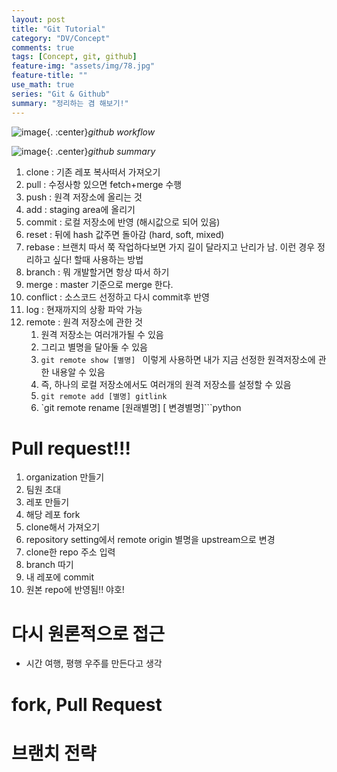 ```yaml
---
layout: post
title: "Git Tutorial"
category: "DV/Concept"
comments: true
tags: [Concept, git, github]
feature-img: "assets/img/78.jpg"
feature-title: ""
use_math: true
series: "Git & Github"
summary: "정리하는 겸 해보기!"
---
```




![image](https://user-images.githubusercontent.com/37871541/121855986-ef2fa980-cd2e-11eb-893b-3210348971f3.png){. :center}_github workflow_

![image](https://user-images.githubusercontent.com/37871541/121856830-e8556680-cd2f-11eb-9aa8-d423890f6522.png){: .center}_github summary_



1. clone : 기존 레포 복사떠서 가져오기
2. pull : 수정사항 있으면 fetch+merge 수행
3. push : 원격 저장소에 올리는 것
4. add : staging area에 올리기
5. commit : 로컬 저장소에 반영 (해시값으로 되어 있음)
6. reset : 뒤에 hash 값주면 돌아감 (hard, soft, mixed)
7. rebase : 브랜치 따서 쭉 작업하다보면 가지 길이 달라지고 난리가 남. 이런 경우 정리하고 싶다! 할때 사용하는 방법
8. branch : 뭐 개발할거면 항상 따서 하기
9. merge : master 기준으로 merge 한다.
10. conflict : 소스코드 선정하고 다시 commit후 반영
11. log : 현재까지의 상황 파악 가능
12. remote : 원격 저장소에 관한 것
    1.  원격 저장소는 여러개가될 수 있음
    2.  그리고 별명을 달아둘 수 있음
    3.  `git remote show [별명] ` 이렇게 사용하면 내가 지금 선정한 원격저장소에 관한 내용알 수 있음
    4.  즉, 하나의 로컬 저장소에서도 여러개의 원격 저장소를 설정할 수 있음
    5.  `git remote add [별명] gitlink`
    6.  `git remote rename [원래별명] [ 변경별명]```python



# Pull request!!!

1. organization 만들기
2. 팀원 초대
3. 레포 만들기
4. 해당 레포 fork
5. clone해서 가져오기
6. repository setting에서 remote origin 별명을 upstream으로 변경
7. clone한 repo 주소 입력
8. branch 따기
9.  내 레포에 commit
10. 원본 repo에 반영됨!! 야호!


# 다시 원론적으로 접근

* 시간 여행, 평행 우주를 만든다고 생각 






# fork, Pull Request



# 브랜치 전략